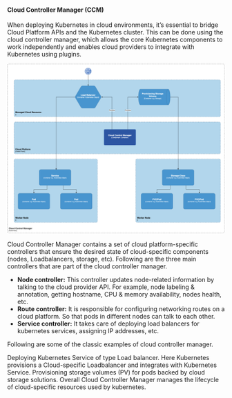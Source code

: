 #### Cloud Controller Manager (CCM)

When deploying Kubernetes in cloud environments, it’s essential to bridge Cloud Platform APIs and the Kubernetes cluster. This can be done using the cloud controller manager, which allows the core Kubernetes components to work independently and enables cloud providers to integrate with Kubernetes using plugins.

![Cloud Controller Manager](../../images/cloud_controller_manager.png)

Cloud Controller Manager contains a set of cloud platform-specific controllers that ensure the desired state of cloud-specific components (nodes, Loadbalancers, storage, etc). Following are the three main controllers that are part of the cloud controller manager.

* **Node controller:** This controller updates node-related information by talking to the cloud provider API. For example, node labeling & annotation, getting hostname, CPU & memory availability, nodes health, etc.
* **Route controller:** It is responsible for configuring networking routes on a cloud platform. So that pods in different nodes can talk to each other.
* **Service controller:** It takes care of deploying load balancers for kubernetes services, assigning IP addresses, etc.

Following are some of the classic examples of cloud controller manager.

Deploying Kubernetes Service of type Load balancer. Here Kubernetes provisions a Cloud-specific Loadbalancer and integrates with Kubernetes Service.
Provisioning storage volumes (PV) for pods backed by cloud storage solutions.
Overall Cloud Controller Manager manages the lifecycle of cloud-specific resources used by kubernetes.